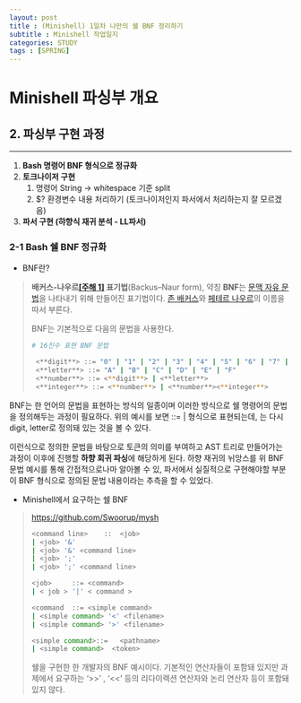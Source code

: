 ```yaml
---
layout: post
title : (Minishell) 1일차 나만의 쉘 BNF 정리하기 
subtitle : Minishell 작업일지
categories: STUDY
tags : [SPRING]
---
```


# Minishell 파싱부 개요

## 2. 파싱부 구현 과정

---

1. **Bash 명령어 BNF 형식으로 정규화**
2. **토크나이저 구현**
    1. 명령어 String → whitespace 기준 split
    2. $? 환경변수 내용 처리하기 (토크나이저인지 파서에서 처리하는지 잘 모르겠음)
3. **파서 구현 (햐향식 재귀 분석 - LL파서)**

### 2-1 Bash 쉘 BNF 정규화

- BNF란?

> **배커스-나우르[[주해 1]](https://ko.wikipedia.org/wiki/%EB%B0%B0%EC%BB%A4%EC%8A%A4-%EB%82%98%EC%9A%B0%EB%A5%B4_%ED%91%9C%EA%B8%B0%EB%B2%95#cite_note-1) 표기법**(Backus–Naur form), 약칭 **BNF**는 [문맥 자유 문법](https://ko.wikipedia.org/wiki/%EB%AC%B8%EB%A7%A5_%EC%9E%90%EC%9C%A0_%EB%AC%B8%EB%B2%95)을 나타내기 위해 만들어진 표기법이다. [존 배커스](https://ko.wikipedia.org/wiki/%EC%A1%B4_%EB%B0%B0%EC%BB%A4%EC%8A%A4)와 [페테르 나우르](https://ko.wikipedia.org/wiki/%ED%8E%98%ED%85%8C%EB%A5%B4_%EB%82%98%EC%9A%B0%EB%A5%B4)의 이름을 따서 부른다.
> 
> 
> BNF는 기본적으로 다음의 문법을 사용한다.
> 
> ```bash
> # 16진수 표현 BNF 문법 
> 
>  <**digit**> ::= "0" | "1" | "2" | "3" | "4" | "5" | "6" | "7" | "8" | "9"
>  <**letter**> ::= "A" | "B" | "C" | "D" | "E" | "F"
>  <**number**> ::= <**digit**> | <**letter**>
>  <**integer**> ::= <**number**> | <**number**><**integer**>
> ```
> 

BNF는 한 언어의 문법을 표현하는 방식의 일종이며 이러한 방식으로 쉘 명령어의 문법을 정의해두는 과정이 필요하다. 위의 예시를 보면 <integer> ::= <number> | <number><integer> 형식으로 표현되는데, <number>는 다시 digit, letter로 정의돼 있는 것을 볼 수 있다. 

이런식으로 정의한 문법을 바탕으로 토큰의 의미를  부여하고 AST 트리로 만들어가는 과정이 이후에 진행할 **하향 회귀 파싱**에 해당하게 된다. 하향 재귀의 뉘앙스를 위 BNF 문법 예시를 통해 간접적으로나마 알아볼 수 있, 파서에서 실질적으로 구현해야할 부분이 BNF 형식으로 정의된 문법 내용이라는 추측을 할 수 있었다.

- Minishell에서 요구하는 쉘 BNF

> https://github.com/Swoorup/mysh
> 
> 
> ```bash
> <command line>	::	<job>
> |	<job> '&'
> | <job> '&' <command line>
> |	<job> ';'
> |	<job> ';' <command line>
> 
> <job>		::=	<command>
> |	< job > '|' < command >
> 
> <command	::=	<simple command>
> |	<simple command> '<' <filename>
> |	<simple command> '>' <filename>
> 
> <simple command>::=	<pathname>
> |	<simple command>  <token>
> ```
> 
> 쉘을 구현한 한 개발자의 BNF 예시이다. 기본적인 연산자들이 포함돼 있지만 과제에서 요구하는 ‘>>’ , ‘<<’ 등의 리다이렉션 연산자와 논리 연산자 등이 포함돼 있지 않다.
> 

```bash

```